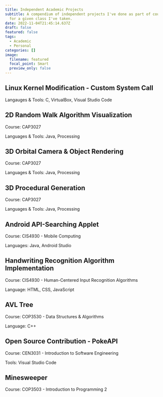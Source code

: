 ```yaml
---
title: Independent Academic Projects
subtitle: A compendium of independent projects I've done as part of coursework
  for a given class I've taken.
date: 2022-11-04T21:45:14.637Z
draft: false
featured: false
tags:
  - Academic
  - Personal
categories: []
image:
  filename: featured
  focal_point: Smart
  preview_only: false
---
```

## Linux Kernel Modification - Custom System Call

Langauges & Tools: C, VirtualBox, Visual Studio Code

## 2D Random Walk Algorithm Visualization

Course: CAP3027

Languages & Tools: Java, Processing

## 3D Orbital Camera & Object Rendering

Course: CAP3027

Languages & Tools: Java, Processing

## 3D Procedural Generation

Course: CAP3027

Languages & Tools: Java, Processing

## Android API-Searching Applet

Course: CIS4930 - Mobile Computing

Languages: Java, Android Studio

## Handwriting Recognition Algorithm Implementation

Course: CIS4930 - Human-Centered Input Recognition Algorithms

Language: HTML, CSS, JavaScript

## AVL Tree

Course: COP3530 - Data Structures & Algorithms

Language: C++

## Open Source Contribution - PokeAPI

Course: CEN3031 - Introduction to Software Engineering

Tools: Visual Studio Code

## Minesweeper

Course: COP3503 - Introduction to Programming 2
